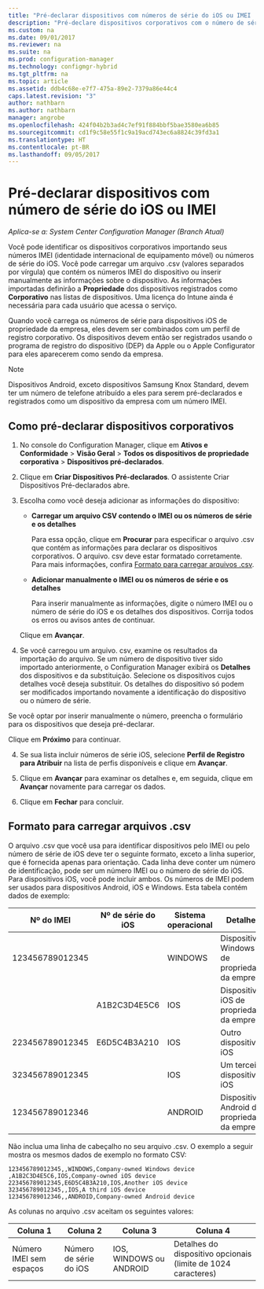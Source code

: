 ```yaml
---
title: "Pré-declarar dispositivos com números de série do iOS ou IMEI | Microsoft Docs"
description: "Pré-declare dispositivos corporativos com o número de série do iOS ou IMEI deles."
ms.custom: na
ms.date: 09/01/2017
ms.reviewer: na
ms.suite: na
ms.prod: configuration-manager
ms.technology: configmgr-hybrid
ms.tgt_pltfrm: na
ms.topic: article
ms.assetid: ddb4c68e-e7f7-475a-89e2-7379a86e44c4
caps.latest.revision: "3"
author: nathbarn
ms.author: nathbarn
manager: angrobe
ms.openlocfilehash: 424f04b2b3ad4c7ef91f884bbf5bae3580ea6b85
ms.sourcegitcommit: cd1f9c58e55f1c9a19acd743ec6a8824c39fd3a1
ms.translationtype: HT
ms.contentlocale: pt-BR
ms.lasthandoff: 09/05/2017
---
```

# <a name="predeclare-devices-with-imei-or-ios-serial-numbers"></a>Pré-declarar dispositivos com número de série do iOS ou IMEI

*Aplica-se a: System Center Configuration Manager (Branch Atual)*

Você pode identificar os dispositivos corporativos importando seus números IMEI (identidade internacional de equipamento móvel) ou números de série do iOS. Você pode carregar um arquivo .csv (valores separados por vírgula) que contém os números IMEI do dispositivo ou inserir manualmente as informações sobre o dispositivo.  As informações importadas definirão a **Propriedade** dos dispositivos registrados como **Corporativo** nas listas de dispositivos. Uma licença do Intune ainda é necessária para cada usuário que acessa o serviço.  

Quando você carrega os números de série para dispositivos iOS de propriedade da empresa, eles devem ser combinados com um perfil de registro corporativo. Os dispositivos devem então ser registrados usando o programa de registro do dispositivo (DEP) da Apple ou o Apple Configurator para eles aparecerem como sendo da empresa.

>[!NOTE]
>Dispositivos Android, exceto dispositivos Samsung Knox Standard, devem ter um número de telefone atribuído a eles para serem pré-declarados e registrados como um dispositivo da empresa com um número IMEI.

## <a name="how-to-predeclare-corporate-owned-devices"></a>Como pré-declarar dispositivos corporativos

1.  No console do Configuration Manager, clique em **Ativos e Conformidade** > **Visão Geral** > **Todos os dispositivos de propriedade corporativa** > **Dispositivos pré-declarados**.

2.  Clique em **Criar Dispositivos Pré-declarados**. O assistente Criar Dispositivos Pré-declarados abre.

3.  Escolha como você deseja adicionar as informações do dispositivo:

     -  **Carregar um arquivo CSV contendo o IMEI ou os números de série e os detalhes**

        Para essa opção, clique em **Procurar** para especificar o arquivo .csv que contém as informações para declarar os dispositivos corporativos. O arquivo. csv deve estar formatado corretamente. Para mais informações, confira [Formato para carregar arquivos .csv](#format-for-uploading-csv-files).

     -  **Adicionar manualmente o IMEI ou os números de série e os detalhes**

        Para inserir manualmente as informações, digite o número IMEI ou o número de série do iOS e os detalhes dos dispositivos. Corrija todos os erros ou avisos antes de continuar.

    Clique em **Avançar**.

4. Se você carregou um arquivo. csv, examine os resultados da importação do arquivo. Se um número de dispositivo tiver sido importado anteriormente, o Configuration Manager exibirá os **Detalhes** dos dispositivos e da substituição. Selecione os dispositivos cujos detalhes você deseja substituir. Os detalhes do dispositivo só podem ser modificados importando novamente a identificação do dispositivo ou o número de série.

  Se você optar por inserir manualmente o número, preencha o formulário para os dispositivos que deseja pré-declarar.

  Clique em **Próximo** para continuar.

4. Se sua lista incluir números de série iOS, selecione **Perfil de Registro para Atribuir** na lista de perfis disponíveis e clique em **Avançar**.

5. Clique em **Avançar** para examinar os detalhes e, em seguida, clique em **Avançar** novamente para carregar os dados.

6. Clique em **Fechar** para concluir.

## <a name="format-for-uploading-csv-files"></a>Formato para carregar arquivos .csv

O arquivo .csv que você usa para identificar dispositivos pelo IMEI ou pelo número de série de iOS deve ter o seguinte formato, exceto a linha superior, que é fornecida apenas para orientação. Cada linha deve conter um número de identificação, pode ser um número IMEI ou o número de série do iOS. Para dispositivos iOS, você pode incluir ambos. Os números de IMEI podem ser usados para dispositivos Android, iOS e Windows. Esta tabela contém dados de exemplo:

| Nº do IMEI  | Nº de série do iOS  | Sistema operacional | Detalhes |
|------------ |---------------|-----|-----|
| 123456789012345    |   | WINDOWS | Dispositivo Windows de propriedade da empresa|
|   | A1B2C3D4E5C6 | IOS |  Dispositivo iOS de propriedade da empresa|
| 223456789012345 | E6D5C4B3A210 |   IOS |  Outro dispositivo iOS|
| 323456789012345 |        |   IOS |    Um terceiro dispositivo iOS|
| 123456789012346 |         |   ANDROID |   Dispositivo Android de propriedade da empresa|

Não inclua uma linha de cabeçalho no seu arquivo .csv. O exemplo a seguir mostra os mesmos dados de exemplo no formato CSV:

```
123456789012345,,WINDOWS,Company-owned Windows device
,A1B2C3D4E5C6,IOS,Company-owned iOS device
223456789012345,E6D5C4B3A210,IOS,Another iOS device
323456789012345,,IOS,A third iOS device
123456789012346,,ANDROID,Company-owned Android device
```

As colunas no arquivo .csv aceitam os seguintes valores:

| Coluna 1 | Coluna 2 | Coluna 3 | Coluna 4 |
|---|---|---|---|
|Número IMEI sem espaços | Número de série do iOS | IOS, WINDOWS ou ANDROID | Detalhes do dispositivo opcionais (limite de 1024 caracteres) |
